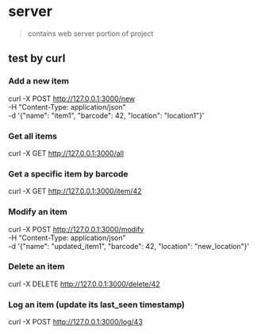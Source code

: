 # server
> contains web server portion of project
## test by curl
### Add a new item
curl -X POST http://127.0.0.1:3000/new \
-H "Content-Type: application/json" \
-d '{"name": "item1", "barcode": 42, "location": "location1"}'

### Get all items
curl -X GET http://127.0.0.1:3000/all

### Get a specific item by barcode
curl -X GET http://127.0.0.1:3000/item/42

### Modify an item
curl -X POST http://127.0.0.1:3000/modify \
-H "Content-Type: application/json" \
-d '{"name": "updated_item1", "barcode": 42, "location": "new_location"}'

### Delete an item
curl -X DELETE http://127.0.0.1:3000/delete/42

### Log an item (update its last_seen timestamp)
curl -X POST http://127.0.0.1:3000/log/43
